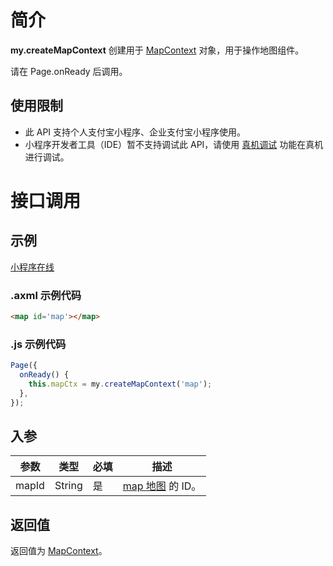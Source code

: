 # 简介

**my.createMapContext** 创建用于 [MapContext](https://opendocs.alipay.com/mini/api/mapcontext) 对象，用于操作地图组件。

请在 Page.onReady 后调用。

## 使用限制

- 此 API 支持个人支付宝小程序、企业支付宝小程序使用。
- 小程序开发者工具（IDE）暂不支持调试此 API，请使用 [真机调试](https://opendocs.alipay.com/mini/ide/remote-debug) 功能在真机进行调试。

# 接口调用

## 示例

[小程序在线](https://opendocs.alipay.com/openbox/mini/opendocs/map?view=preview&defaultPage=pages/index/index&defaultOpenedFiles=pages/index/index&theme=light)

### .axml 示例代码
```html
<map id='map'></map>
```
### .js 示例代码
```javascript
Page({
  onReady() {
    this.mapCtx = my.createMapContext('map');
  },
});
```

## 入参

| **参数** | **类型** | **必填** | **描述** |
| --- | --- | --- | --- |
| mapId | String | 是 | [map 地图](https://opendocs.alipay.com/mini/component/map) 的 ID。 |

## 返回值

返回值为 [MapContext](https://opendocs.alipay.com/mini/api/mapcontext)。
